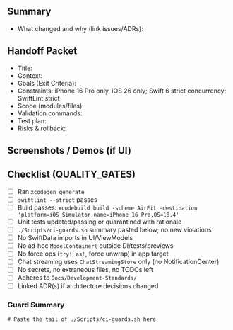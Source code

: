 ## Summary
- What changed and why (link issues/ADRs):

## Handoff Packet
- Title: 
- Context: 
- Goals (Exit Criteria): 
- Constraints: iPhone 16 Pro only, iOS 26 only; Swift 6 strict concurrency; SwiftLint strict
- Scope (modules/files): 
- Validation commands: 
- Test plan: 
- Risks & rollback: 

## Screenshots / Demos (if UI)

## Checklist (QUALITY_GATES)
- [ ] Ran `xcodegen generate`
- [ ] `swiftlint --strict` passes
- [ ] Build passes: `xcodebuild build -scheme AirFit -destination 'platform=iOS Simulator,name=iPhone 16 Pro,OS=18.4'`
- [ ] Unit tests updated/passing or quarantined with rationale
- [ ] `./Scripts/ci-guards.sh` summary pasted below; no new violations
- [ ] No SwiftData imports in UI/ViewModels
- [ ] No ad‑hoc `ModelContainer(` outside DI/tests/previews
- [ ] No force ops (`try!`, `as!`, force unwrap) in app target
- [ ] Chat streaming uses `ChatStreamingStore` only (no NotificationCenter)
- [ ] No secrets, no extraneous files, no TODOs left
- [ ] Adheres to `Docs/Development-Standards/`
- [ ] Linked ADR(s) if architecture decisions changed

### Guard Summary
```
# Paste the tail of ./Scripts/ci-guards.sh here
```
